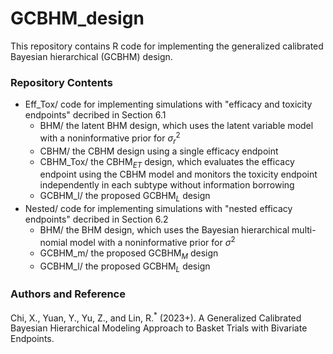 # GCBHM_design
This repository contains R code for implementing the generalized calibrated Bayesian hierarchical (GCBHM) design.

### Repository Contents

* Eff_Tox/ code for implementing simulations with "efficacy and toxicity endpoints" decribed in Section 6.1
    * BHM/ the latent BHM design, which uses the latent variable model with a noninformative prior for $\sigma^2_r$
    * CBHM/ the CBHM design using a single efficacy endpoint
    * CBHM_Tox/ the CBHM$_{ET}$ design, which evaluates the efficacy endpoint using the CBHM model and monitors the toxicity endpoint independently in each subtype without information borrowing
    * GCBHM_l/ the proposed GCBHM$_L$ design
* Nested/ code for implementing simulations with "nested efficacy endpoints" decribed in Section 6.2
    * BHM/ the BHM design, which uses the Bayesian hierarchical multi-nomial model with a noninformative prior for $\sigma^2$
    * GCBHM_m/ the proposed GCBHM$_M$ design
    * GCBHM_l/ the proposed GCBHM$_L$ design
### Authors and Reference
Chi, X., Yuan, Y., Yu, Z., and Lin, R.<sup>\*</sup> (2023+). A Generalized Calibrated Bayesian Hierarchical Modeling Approach to Basket Trials with Bivariate Endpoints. 


